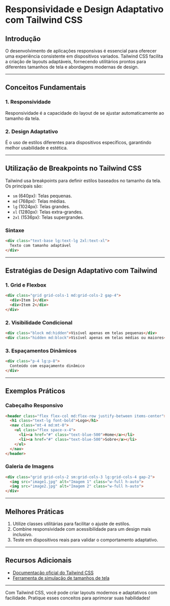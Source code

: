 
# Responsividade e Design Adaptativo com Tailwind CSS

## Introdução
O desenvolvimento de aplicações responsivas é essencial para oferecer uma experiência consistente em dispositivos variados. Tailwind CSS facilita a criação de layouts adaptáveis, fornecendo utilitários prontos para diferentes tamanhos de tela e abordagens modernas de design.

---

## Conceitos Fundamentais

### 1. **Responsividade**
Responsividade é a capacidade do layout de se ajustar automaticamente ao tamanho da tela.

### 2. **Design Adaptativo**
É o uso de estilos diferentes para dispositivos específicos, garantindo melhor usabilidade e estética.

---

## Utilização de Breakpoints no Tailwind CSS

Tailwind usa breakpoints para definir estilos baseados no tamanho da tela. Os principais são:

- `sm` (640px): Telas pequenas.
- `md` (768px): Telas médias.
- `lg` (1024px): Telas grandes.
- `xl` (1280px): Telas extra-grandes.
- `2xl` (1536px): Telas supergrandes.

### Sintaxe
```html
<div class="text-base lg:text-lg 2xl:text-xl">
  Texto com tamanho adaptável
</div>
```

---

## Estratégias de Design Adaptativo com Tailwind

### 1. **Grid e Flexbox**
```html
<div class="grid grid-cols-1 md:grid-cols-2 gap-4">
  <div>Item 1</div>
  <div>Item 2</div>
</div>
```

### 2. **Visibilidade Condicional**
```html
<div class="block md:hidden">Visível apenas em telas pequenas</div>
<div class="hidden md:block">Visível apenas em telas médias ou maiores</div>
```

### 3. **Espaçamentos Dinâmicos**
```html
<div class="p-4 lg:p-8">
  Conteúdo com espaçamento dinâmico
</div>
```

---

## Exemplos Práticos

### Cabeçalho Responsivo
```html
<header class="flex flex-col md:flex-row justify-between items-center">
  <h1 class="text-lg font-bold">Logo</h1>
  <nav class="mt-4 md:mt-0">
    <ul class="flex space-x-4">
      <li><a href="#" class="text-blue-500">Home</a></li>
      <li><a href="#" class="text-blue-500">Sobre</a></li>
    </ul>
  </nav>
</header>
```

### Galeria de Imagens
```html
<div class="grid grid-cols-2 sm:grid-cols-3 lg:grid-cols-4 gap-2">
  <img src="image1.jpg" alt="Imagem 1" class="w-full h-auto">
  <img src="image2.jpg" alt="Imagem 2" class="w-full h-auto">
</div>
```

---

## Melhores Práticas
1. Utilize classes utilitárias para facilitar o ajuste de estilos.
2. Combine responsividade com acessibilidade para um design mais inclusivo.
3. Teste em dispositivos reais para validar o comportamento adaptativo.

---

## Recursos Adicionais
- [Documentação oficial do Tailwind CSS](https://tailwindcss.com)
- [Ferramenta de simulação de tamanhos de tela](https://www.responsivedesignchecker.com/)

---

Com Tailwind CSS, você pode criar layouts modernos e adaptativos com facilidade. Pratique esses conceitos para aprimorar suas habilidades!
